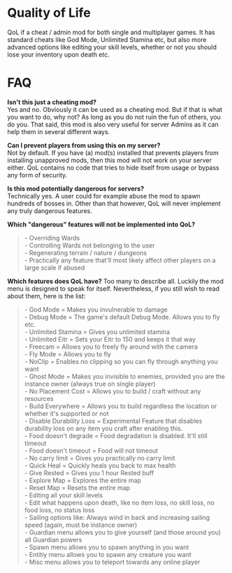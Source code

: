 # Quality of Life

QoL if a cheat / admin mod for both single and multiplayer games. It has standard cheats like God Mode, Unlimited Stamina etc, but also more advanced options like editing your skill levels, whether or not you should lose your inventory upon death etc.

# FAQ
**Isn't this just a cheating mod?**<br/>
Yes and no. Obviously it can be used as a cheating mod. But if that is what you want to do, why not? As long as you do not ruin the fun of others, you do you. That said, this mod is also very useful for server Admins as it can help them in several different ways.

**Can I prevent players from using this on my server?**<br/>
Not by default. If you have (a) mod(s) installed that prevents players from installing unapproved mods, then this mod will not work on your server either. QoL contains no code that tries to hide itself from usage or bypass any form of security.

**Is this mod potentially dangerous for servers?**<br/>
Technically yes. A user could for example abuse the mod to spawn hundreds of bosses in. Other than that however, QoL will never implement any truly dangerous features.

**Which "dangerous" features will not be implemented into QoL?**
 > \- Overriding Wards<br/>
 > \- Controlling Wards not belonging to the user<br/>
 > \- Regenerating terrain / nature / dungeons<br/>
 > \- Practically any feature that'll most likely affect other players on a large scale if abused

**Which features does QoL have?**
Too many to describe all. Luckily the mod menu is designed to speak for itself. Nevertheless, if you still wish to read about them, here is the list:
> \- God Mode = Makes you invulnerable to damage<br/>
> \- Debug Mode = The game's default Debug Mode. Allows you to fly etc.<br/>
> \- Unlimited Stamina = Gives you unlimited stamina<br/>
> \- Unlimited Eitr = Sets your Eitr to 150 and keeps it that way<br/>
> \- Freecam = Allows you to freely fly around with the camera<br/>
> \- Fly Mode = Allows you to fly<br/>
> \- NoClip = Enables no clipping so you can fly through anything you want<br/>
> \- Ghost Mode = Makes you invisible to enemies, provided you are the instance owner (always true on single player)<br/>
> \- No Placement Cost = Allows you to build / craft without any resources<br/>
> \- Build Everywhere = Allows you to build regardless the location or whether it's supported or not<br/>
> \- Disable Durability Loss = Experimental Feature that disables durability loss on any item you craft after enabling this.<br/>
> \- Food doesn't degrade = Food degradation is disabled. It'll still timeout<br/>
> \- Food doesn't timeout = Food will not timeout<br/>
> \- No carry limit = Gives you practically no carry limit<br/>
> \- Quick Heal = Quickly heals you back to max health<br/>
> \- Give Rested = Gives you 1 hour Rested buff<br/>
> \- Explore Map = Explores the entire map<br/>
> \- Reset Map = Resets the entire map<br/>
> \- Editing all your skill levels<br/>
> \- Edit what happens upon death, like no item loss, no skill loss, no food loss, no status loss<br/>
> \- Sailing options like: Always wind in back and increasing sailing speed (again, must be instance owner)<br/>
> \- Guardian menu allows you to give yourself (and those around you) all Guardian powers<br/>
> \- Spawn menu allows you to spawn anything in you want<br/>
> \- Entitiy menu allows you to spawn any creature you want<br/>
> \- Misc menu allows you to teleport towards any online player